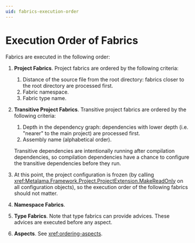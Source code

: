 ```yaml
---
uid: fabrics-execution-order
---
```


# Execution Order of Fabrics

Fabrics are executed in the following order:

1. **Project Fabrics**. Project fabrics are ordered by the following criteria:

    1. Distance of the source file from the root directory: fabrics closer to the root directory are processed first.
    2. Fabric namespace.
    3. Fabric type name.


2. **Transitive Project Fabrics**. Transitive project fabrics are ordered by the following criteria:

     1. Depth in the dependency graph: dependencies with lower depth (i.e. "nearer" to the main project) are processed first.
     2. Assembly name (alphabetical order).

     Transitive dependencies are intentionally running after compilation dependencies, so compilation dependencies have a chance to configure the transitive dependencies before they run.

4. At this point, the project configuration is frozen (by calling <xref:Metalama.Framework.Project.ProjectExtension.MakeReadOnly> on all configuration objects), so the execution order of the following fabrics should not matter.

5. **Namespace Fabrics**.

5. **Type Fabrics**. Note that type fabrics can provide advices. These advices are executed before any aspect.
6. **Aspects**. See <xref:ordering-aspects>.
